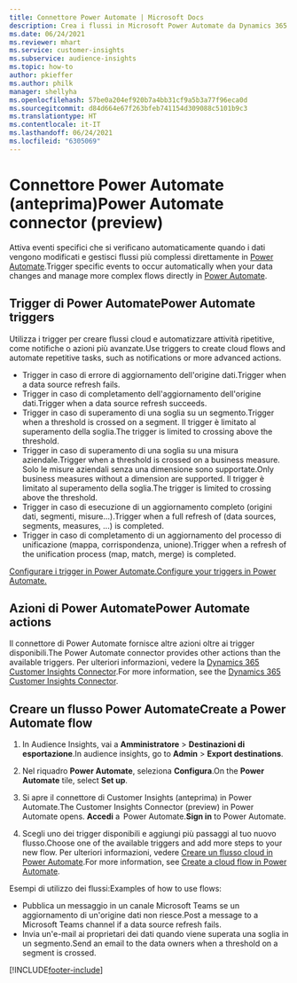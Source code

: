```yaml
---
title: Connettore Power Automate | Microsoft Docs
description: Crea i flussi in Microsoft Power Automate da Dynamics 365 Customer Insights.
ms.date: 06/24/2021
ms.reviewer: mhart
ms.service: customer-insights
ms.subservice: audience-insights
ms.topic: how-to
author: pkieffer
ms.author: philk
manager: shellyha
ms.openlocfilehash: 57be0a204ef920b7a4bb31cf9a5b3a77f96eca0d
ms.sourcegitcommit: d84d664e67f263bfeb741154d309088c5101b9c3
ms.translationtype: HT
ms.contentlocale: it-IT
ms.lasthandoff: 06/24/2021
ms.locfileid: "6305069"
---
```

# <a name="power-automate-connector-preview"></a><span data-ttu-id="fe379-103">Connettore Power Automate (anteprima)</span><span class="sxs-lookup"><span data-stu-id="fe379-103">Power Automate connector (preview)</span></span>

<span data-ttu-id="fe379-104">Attiva eventi specifici che si verificano automaticamente quando i dati vengono modificati e gestisci flussi più complessi direttamente in [Power Automate](https://flow.microsoft.com/).</span><span class="sxs-lookup"><span data-stu-id="fe379-104">Trigger specific events to occur automatically when your data changes and manage more complex flows directly in [Power Automate](https://flow.microsoft.com/).</span></span>

## <a name="power-automate-triggers"></a><span data-ttu-id="fe379-105">Trigger di Power Automate</span><span class="sxs-lookup"><span data-stu-id="fe379-105">Power Automate triggers</span></span>

<span data-ttu-id="fe379-106">Utilizza i trigger per creare flussi cloud e automatizzare attività ripetitive, come notifiche o azioni più avanzate.</span><span class="sxs-lookup"><span data-stu-id="fe379-106">Use triggers to create cloud flows and automate repetitive tasks, such as notifications or more advanced actions.</span></span> 

- <span data-ttu-id="fe379-107">Trigger in caso di errore di aggiornamento dell'origine dati.</span><span class="sxs-lookup"><span data-stu-id="fe379-107">Trigger when a data source refresh fails.</span></span> 
- <span data-ttu-id="fe379-108">Trigger in caso di completamento dell'aggiornamento dell'origine dati.</span><span class="sxs-lookup"><span data-stu-id="fe379-108">Trigger when a data source refresh succeeds.</span></span>
- <span data-ttu-id="fe379-109">Trigger in caso di superamento di una soglia su un segmento.</span><span class="sxs-lookup"><span data-stu-id="fe379-109">Trigger when a threshold is crossed on a segment.</span></span> <span data-ttu-id="fe379-110">Il trigger è limitato al superamento della soglia.</span><span class="sxs-lookup"><span data-stu-id="fe379-110">The trigger is limited to crossing above the threshold.</span></span>
- <span data-ttu-id="fe379-111">Trigger in caso di superamento di una soglia su una misura aziendale.</span><span class="sxs-lookup"><span data-stu-id="fe379-111">Trigger when a threshold is crossed on a business measure.</span></span> <span data-ttu-id="fe379-112">Solo le misure aziendali senza una dimensione sono supportate.</span><span class="sxs-lookup"><span data-stu-id="fe379-112">Only business measures without a dimension are supported.</span></span> <span data-ttu-id="fe379-113">Il trigger è limitato al superamento della soglia.</span><span class="sxs-lookup"><span data-stu-id="fe379-113">The trigger is limited to crossing above the threshold.</span></span>
- <span data-ttu-id="fe379-114">Trigger in caso di esecuzione di un aggiornamento completo (origini dati, segmenti, misure...).</span><span class="sxs-lookup"><span data-stu-id="fe379-114">Trigger when a full refresh of (data sources, segments, measures, ...) is completed.</span></span>
- <span data-ttu-id="fe379-115">Trigger in caso di completamento di un aggiornamento del processo di unificazione (mappa, corrispondenza, unione).</span><span class="sxs-lookup"><span data-stu-id="fe379-115">Trigger when a refresh of the unification process (map, match, merge) is completed.</span></span>

[<span data-ttu-id="fe379-116">Configurare i trigger in Power Automate.</span><span class="sxs-lookup"><span data-stu-id="fe379-116">Configure your triggers in Power Automate.</span></span>](https://flow.microsoft.com/connectors/shared_customerinsights/dynamics-365-customer-insights-connector/)

## <a name="power-automate-actions"></a><span data-ttu-id="fe379-117">Azioni di Power Automate</span><span class="sxs-lookup"><span data-stu-id="fe379-117">Power Automate actions</span></span>

<span data-ttu-id="fe379-118">Il connettore di Power Automate fornisce altre azioni oltre ai trigger disponibili.</span><span class="sxs-lookup"><span data-stu-id="fe379-118">The Power Automate connector provides other actions than the available triggers.</span></span> <span data-ttu-id="fe379-119">Per ulteriori informazioni, vedere la [Dynamics 365 Customer Insights Connector](/connectors/customerinsights/).</span><span class="sxs-lookup"><span data-stu-id="fe379-119">For more information, see the [Dynamics 365 Customer Insights Connector](/connectors/customerinsights/).</span></span>

## <a name="create-a-power-automate-flow"></a><span data-ttu-id="fe379-120">Creare un flusso Power Automate</span><span class="sxs-lookup"><span data-stu-id="fe379-120">Create a Power Automate flow</span></span>

1. <span data-ttu-id="fe379-121">In Audience Insights, vai a **Amministratore** > **Destinazioni di esportazione**.</span><span class="sxs-lookup"><span data-stu-id="fe379-121">In audience insights, go to **Admin** > **Export destinations**.</span></span>

1. <span data-ttu-id="fe379-122">Nel riquadro **Power Automate**, seleziona **Configura**.</span><span class="sxs-lookup"><span data-stu-id="fe379-122">On the **Power Automate** tile, select **Set up**.</span></span>

1. <span data-ttu-id="fe379-123">Si apre il connettore di Customer Insights (anteprima) in Power Automate.</span><span class="sxs-lookup"><span data-stu-id="fe379-123">The Customer Insights Connector (preview) in Power Automate opens.</span></span> <span data-ttu-id="fe379-124">**Accedi** a  Power Automate.</span><span class="sxs-lookup"><span data-stu-id="fe379-124">**Sign in** to Power Automate.</span></span>

1. <span data-ttu-id="fe379-125">Scegli uno dei trigger disponibili e aggiungi più passaggi al tuo nuovo flusso.</span><span class="sxs-lookup"><span data-stu-id="fe379-125">Choose one of the available triggers and add more steps to your new flow.</span></span> <span data-ttu-id="fe379-126">Per ulteriori informazioni, vedere [Creare un flusso cloud in Power Automate](/power-automate/get-started-logic-flow).</span><span class="sxs-lookup"><span data-stu-id="fe379-126">For more information, see [Create a cloud flow in Power Automate](/power-automate/get-started-logic-flow).</span></span>

<span data-ttu-id="fe379-127">Esempi di utilizzo dei flussi:</span><span class="sxs-lookup"><span data-stu-id="fe379-127">Examples of how to use flows:</span></span> 
- <span data-ttu-id="fe379-128">Pubblica un messaggio in un canale Microsoft Teams se un aggiornamento di un'origine dati non riesce.</span><span class="sxs-lookup"><span data-stu-id="fe379-128">Post a message to a Microsoft Teams channel if a data source refresh fails.</span></span> 
- <span data-ttu-id="fe379-129">Invia un'e-mail ai proprietari dei dati quando viene superata una soglia in un segmento.</span><span class="sxs-lookup"><span data-stu-id="fe379-129">Send an email to the data owners when a threshold on a segment is crossed.</span></span>



[!INCLUDE[footer-include](../includes/footer-banner.md)]

